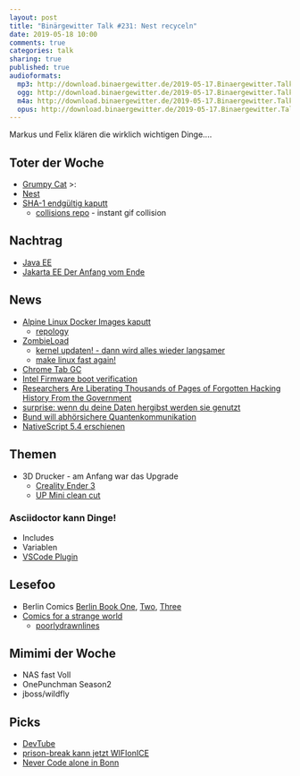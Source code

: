 ```yaml
---
layout: post
title: "Binärgewitter Talk #231: Nest recyceln"
date: 2019-05-18 10:00
comments: true
categories: talk
sharing: true
published: true
audioformats:
  mp3: http://download.binaergewitter.de/2019-05-17.Binaergewitter.Talk.231.mp3
  ogg: http://download.binaergewitter.de/2019-05-17.Binaergewitter.Talk.231.ogg
  m4a: http://download.binaergewitter.de/2019-05-17.Binaergewitter.Talk.231.m4a
  opus: http://download.binaergewitter.de/2019-05-17.Binaergewitter.Talk.231.opus
---
```

Markus und Felix klären die wirklich wichtigen Dinge....

## Toter der Woche
- [Grumpy Cat](https://www.heute.at/people/stars/story/Grumpy-Cat-ist-tot-54042202) >:
- [Nest]( https://arstechnica.com/gadgets/2019/05/nest-the-company-died-at-google-io-2019/ )
- [SHA-1 endgültig kaputt](https://twitter.com/dukeleto/status/1127006929128181760)
  - [collisions repo]( https://github.com/corkami/collisions#gif ) - instant gif collision
  
## Nachtrag
  * [Java EE]( https://headcrashing.wordpress.com/2019/05/03/negotiations-failed-how-oracle-killed-java-ee/amp/ )
  * [Jakarta EE Der Anfang vom Ende](https://www.heise.de/developer/artikel/Jakarta-EE-Der-Anfang-vom-Ende-oder-die-Chance-fuer-einen-Neuanfang-4413537.html)

## News
* [Alpine Linux Docker Images kaputt](https://www.linux-magazin.de/blogs/insecurity-bulletin/alpine-linux-fehlerhafte-docker-images/)
  - [repology]( https://repology.org/repositories/statistics )
* [ZombieLoad]( https://zombieloadattack.com/zombieload.pdf )
  - [kernel updaten! - dann wird alles wieder langsamer]( https://www.heise.de/newsticker/meldung/Neue-Linux-Kernel-schuetzen-vor-ZombieLoad-aka-MDS-4422245.html )
  - [make linux fast again!]( https://make-linux-fast-again.com/ )
* [Chrome Tab GC]( https://github.com/joras/chrome-tab-gc )
* [Intel Firmware boot verification]( https://www.csoonline.com/article/3393255/new-intel-firmware-boot-verification-bypass-enables-low-level-backdoors.html )
* [Researchers Are Liberating Thousands of Pages of Forgotten Hacking History From the Government]( https://www.vice.com/en_us/article/vb9bjj/hacking-history-foia-project )
* [surprise: wenn du deine Daten hergibst werden sie genutzt]( https://yro.slashdot.org/story/19/05/09/1828217/millions-of-people-uploaded-photos-to-the-ever-app-then-the-company-used-them-to-develop-facial-recognition-tools )
* [Bund will abhörsichere Quantenkommunikation]( https://www.heise.de/newsticker/meldung/Bund-165-Millionen-Euro-fuer-abhoersichere-Quantenkommunikation-4425179.html )
* [NativeScript 5.4 erschienen]( https://www.nativescript.org/blog/may-the-54th-release-be-with-you )

## Themen
* 3D Drucker - am Anfang war das Upgrade
  * [Creality Ender 3](https://www.amazon.de/Comgrow-Creality-Ender-3D-Drucker-Druckvorgang/dp/B07BR3F9N6?tag=pfleidi-21)
  * [UP Mini clean cut](http://3dprintingsystems.com/wp-content/uploads/UP-Mini-clean-cut-2.png)

### Asciidoctor kann Dinge!
* Includes
* Variablen
* [VSCode Plugin]( https://www.infoworld.com/article/3390988/10-visual-studio-code-extensions-for-every-developer.html )

## Lesefoo
* Berlin Comics [Berlin Book One](https://amzn.to/2Jp8AYl), [Two](https://amzn.to/2JrL3pw), [Three](https://amzn.to/2LRQQaa)
* [Comics for a strange world]( https://www.amazon.com/gp/product/0735219885/ ) 
  - [poorlydrawnlines](www.poorlydrawnlines.com)

## Mimimi der Woche
* NAS fast Voll
* OnePunchman Season2 
* jboss/wildfly

## Picks
* [DevTube](https://dev.tube)
* [prison-break kann jetzt WIFIonICE]( https://github.com/makefu/prison-break )
* [Never Code alone in Bonn](https://www.eventbrite.de/e/java-community-ncaevent-tarent-tickets-58954230691?ref=ecal)

